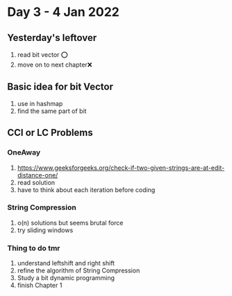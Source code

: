 # Day 3 - 4 Jan 2022

## Yesterday's leftover
1. read bit vector ⭕  
2. move on to next chapter❌  

## Basic idea for bit Vector
1. use in hashmap
2. find the same part of bit

## CCI or LC Problems
### OneAway
   1. https://www.geeksforgeeks.org/check-if-two-given-strings-are-at-edit-distance-one/  
   2. read solution  
   3. have to think about each iteration before coding  
### String Compression
   1. o(n) solutions but seems brutal force  
   2. try sliding windows  

### Thing to do tmr
1. understand leftshift and right shift
2. refine the algorithm of String Compression
3. Study a bit dynamic programming
4. finish Chapter 1